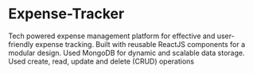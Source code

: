 # Expense-Tracker
 Tech powered expense management platform for effective and user-friendly expense tracking.   Built with reusable ReactJS components for a modular design.   Used MongoDB for dynamic and scalable data storage.   Used create, read, update and delete (CRUD) operations
